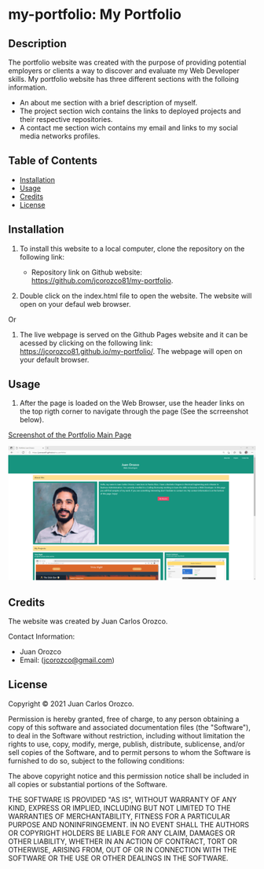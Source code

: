 # my-portfolio: My Portfolio

## Description

The portfolio website was created with the purpose of providing potential employers or clients a way to discover and evaluate my Web Developer skills. My portfolio website has three different sections with the folloing information.

- An about me section with a brief description of myself.
- The project section wich contains the links to deployed projects and their respective repositories.
- A contact me section wich contains my email and links to my social media networks profiles.



## Table of Contents

- [Installation](#installation)
- [Usage](#usage)
- [Credits](#credits)
- [License](#license)


## Installation

1. To install this website to a local computer, clone the repository on the following link:
 
    * Repository link on Github website: https://github.com/jcorozco81/my-portfolio.

2. Double click on the index.html file to open the website. The website will open on your defaul web browser.

Or

1. The live webpage is served on the Github Pages website and it can be acessed by clicking on the following link: https://jcorozco81.github.io/my-portfolio/. The webpage will open on your default browser.


## Usage

1. After the page is loaded on the Web Browser, use the header links on the top rigth corner to navigate through the page (See the scrreenshot below).


[Screenshot of the Portfolio Main Page](/assets/images/my-portfolio.png)


![Screenshot of the Portfolio Main Page](/assets/images/my-portfolio.png)

    
## Credits

The website was created by Juan Carlos Orozco.

Contact Information:
* Juan Orozco
* Email: (jcorozco@gmail.com)


## License

Copyright © 2021 Juan Carlos Orozco.

Permission is hereby granted, free of charge, to any person obtaining a copy
of this software and associated documentation files (the "Software"), to deal
in the Software without restriction, including without limitation the rights
to use, copy, modify, merge, publish, distribute, sublicense, and/or sell
copies of the Software, and to permit persons to whom the Software is
furnished to do so, subject to the following conditions:

The above copyright notice and this permission notice shall be included in all
copies or substantial portions of the Software.

THE SOFTWARE IS PROVIDED "AS IS", WITHOUT WARRANTY OF ANY KIND, EXPRESS OR
IMPLIED, INCLUDING BUT NOT LIMITED TO THE WARRANTIES OF MERCHANTABILITY,
FITNESS FOR A PARTICULAR PURPOSE AND NONINFRINGEMENT. IN NO EVENT SHALL THE
AUTHORS OR COPYRIGHT HOLDERS BE LIABLE FOR ANY CLAIM, DAMAGES OR OTHER
LIABILITY, WHETHER IN AN ACTION OF CONTRACT, TORT OR OTHERWISE, ARISING FROM,
OUT OF OR IN CONNECTION WITH THE SOFTWARE OR THE USE OR OTHER DEALINGS IN THE
SOFTWARE.